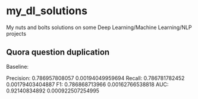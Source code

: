 # my_dl_solutions
My nuts and bolts solutions on some Deep Learning/Machine Learning/NLP projects

## Quora question duplication

Baseline: 

Precision:  0.786957808057 0.00194049959694
Recall:  0.786781782452 0.00179403404887
F1:  0.786868713966 0.00162766538818
AUC:  0.92140834892 0.000922507254995
